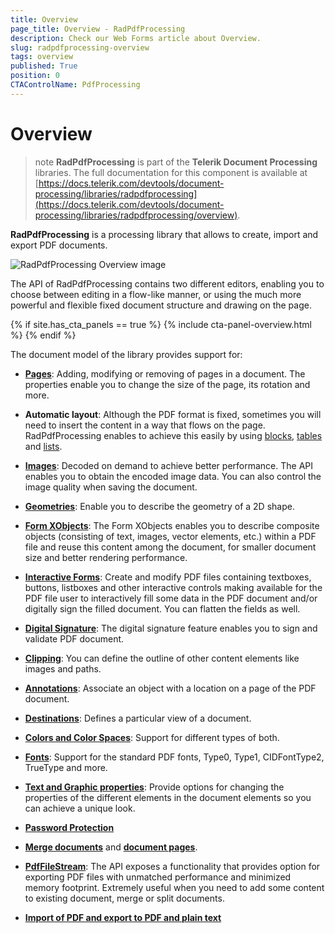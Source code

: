```yaml
---
title: Overview
page_title: Overview - RadPdfProcessing
description: Check our Web Forms article about Overview.
slug: radpdfprocessing-overview
tags: overview
published: True
position: 0
CTAControlName: PdfProcessing
---
```


# Overview


>note **RadPdfProcessing** is part of the **Telerik Document Processing** libraries. The full documentation for this component is available at [https://docs.telerik.com/devtools/document-processing/libraries/radpdfprocessing](https://docs.telerik.com/devtools/document-processing/libraries/radpdfprocessing/overview).
            
__RadPdfProcessing__ is a processing library that allows to create, import and export PDF documents.

![RadPdfProcessing Overview image](https://docs.telerik.com/devtools/document-processing/libraries/radpdfprocessing/images/RadPdfProcessing_Overview_WPF_01.PNG)

The API of RadPdfProcessing contains two different editors, enabling you to choose between editing in a flow-like manner, or using the much more powerful and flexible fixed document structure and drawing on the page.

{% if site.has_cta_panels == true %}
{% include cta-panel-overview.html %}
{% endif %}
            
The document model of the library provides support for:

* [**Pages**](https://docs.telerik.com/devtools/document-processing/libraries/radpdfprocessing/model/radfixedpage): Adding, modifying or removing of pages in a document. The properties enable you to change the size of the page, its rotation and more.

* **Automatic layout**: Although the PDF format is fixed, sometimes you will need to insert the content in a way that flows on the page. RadPdfProcessing enables to achieve this easily by using  [blocks](https://docs.telerik.com/devtools/document-processing/libraries/radpdfprocessing/editing/block), [tables](https://docs.telerik.com/devtools/document-processing/libraries/radpdfprocessing/editing/table) and [lists](https://docs.telerik.com/devtools/document-processing/libraries/radpdfprocessing/editing/list).

* [**Images**](https://docs.telerik.com/devtools/document-processing/libraries/radpdfprocessing/model/image): Decoded on demand to achieve better performance. The API enables you to obtain the encoded image data. You can also control the image quality when saving the document.

* [**Geometries**](https://docs.telerik.com/devtools/document-processing/libraries/radpdfprocessing/concepts/geometry): Enable you to describe the geometry of a 2D shape.

* [**Form XObjects**](https://docs.telerik.com/devtools/document-processing/libraries/radpdfprocessing/model/form): The Form XObjects enables you to describe composite objects (consisting of text, images, vector elements, etc.) within a PDF file and reuse this content among the document, for smaller document size and better rendering performance.

* [**Interactive Forms**](https://docs.telerik.com/devtools/document-processing/libraries/radpdfprocessing/model/interactive-forms/overview): Create and modify PDF files containing textboxes, buttons, listboxes and other interactive controls making available for the PDF file user to interactively fill some data in the PDF document and/or digitally sign the filled document. You can flatten the fields as well.

* [**Digital Signature**](https://docs.telerik.com/devtools/document-processing/libraries/radpdfprocessing/features/digital-signature): The digital signature feature enables you to sign and validate PDF document.

* [**Clipping**](https://docs.telerik.com/devtools/document-processing/libraries/radpdfprocessing/concepts/clipping): You can define the outline of other content elements like images and paths.

* [**Annotations**](https://docs.telerik.com/devtools/document-processing/libraries/radpdfprocessing/model/annotations-and-destinations): Associate an object with a location on a page of the PDF document.

* [**Destinations**](https://docs.telerik.com/devtools/document-processing/libraries/radpdfprocessing/model/annotations-and-destinations): Defines a particular view of a document.

* [**Colors and Color Spaces**](https://docs.telerik.com/devtools/document-processing/libraries/radpdfprocessing/concepts/colors-and-color-spaces): Support for different types of both.

* [**Fonts**](https://docs.telerik.com/devtools/document-processing/libraries/radpdfprocessing/concepts/fonts): Support for the standard PDF fonts, Type0, Type1, CIDFontType2, TrueType and more.

* [**Text and Graphic properties**](https://docs.telerik.com/devtools/document-processing/libraries/radpdfprocessing/editing/text-and-graphic-properties): Provide options for changing the properties of the different elements in the document elements so you can achieve a unique look.

* [**Password Protection**](https://docs.telerik.com/devtools/document-processing/libraries/radpdfprocessing/formats-and-conversion/pdf/pdfformatprovider/settings#import-settings)

* [**Merge documents**](https://docs.telerik.com/devtools/document-processing/libraries/radpdfprocessing/model/radfixeddocument) and [**document pages**](https://docs.telerik.com/devtools/document-processing/libraries/radpdfprocessing/formats-and-conversion/pdf/pdfstreamwriter/pdfpagesource).

* [**PdfFileStream**](https://docs.telerik.com/devtools/document-processing/libraries/radpdfprocessing/formats-and-conversion/pdf/pdfstreamwriter/overview): The API exposes a functionality that provides option for exporting PDF files with unmatched performance and minimized memory footprint. Extremely useful when you need to add some content to existing document, merge or split documents.

* [**Import of PDF and export to PDF and plain text**](https://docs.telerik.com/devtools/document-processing/libraries/radpdfprocessing/formats-and-conversion/plain-text/textformatprovider)




